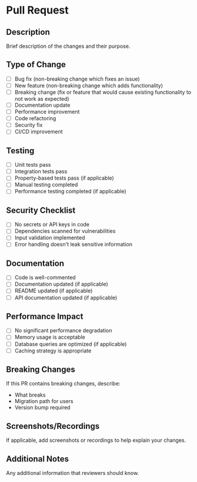 # Pull Request

## Description
Brief description of the changes and their purpose.

## Type of Change
- [ ] Bug fix (non-breaking change which fixes an issue)
- [ ] New feature (non-breaking change which adds functionality)
- [ ] Breaking change (fix or feature that would cause existing functionality to not work as expected)
- [ ] Documentation update
- [ ] Performance improvement
- [ ] Code refactoring
- [ ] Security fix
- [ ] CI/CD improvement

## Testing
- [ ] Unit tests pass
- [ ] Integration tests pass
- [ ] Property-based tests pass (if applicable)
- [ ] Manual testing completed
- [ ] Performance testing completed (if applicable)

## Security Checklist
- [ ] No secrets or API keys in code
- [ ] Dependencies scanned for vulnerabilities
- [ ] Input validation implemented
- [ ] Error handling doesn't leak sensitive information

## Documentation
- [ ] Code is well-commented
- [ ] Documentation updated (if applicable)
- [ ] README updated (if applicable)
- [ ] API documentation updated (if applicable)

## Performance Impact
- [ ] No significant performance degradation
- [ ] Memory usage is acceptable
- [ ] Database queries are optimized (if applicable)
- [ ] Caching strategy is appropriate

## Breaking Changes
If this PR contains breaking changes, describe:
- What breaks
- Migration path for users
- Version bump required

## Screenshots/Recordings
If applicable, add screenshots or recordings to help explain your changes.

## Additional Notes
Any additional information that reviewers should know.